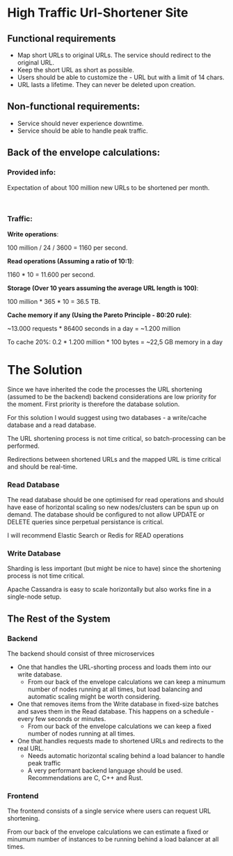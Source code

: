 # High Traffic Url-Shortener Site

## Functional requirements
- Map short URLs to original URLs. The service should redirect to the original URL. 
- Keep the short URL as short as possible. 
- Users should be able to customize the - URL but with a limit of 14 chars.
- URL lasts a lifetime. They can never be deleted upon creation.

## Non-functional requirements:
- Service should never experience downtime. 
- Service should be able to handle peak traffic.

## Back of the envelope calculations:
### **Provided info**: 

Expectation of about 100 million new URLs to be shortened per month. 

<br>

### **Traffic**:

**Write operations**: 

100 million / 24 / 3600 = 1160 per second. 

**Read operations (Assuming a ratio of 10:1)**: 

1160 * 10 = 11.600 per second. 

**Storage (Over 10 years assuming the average URL length is 100)**: 

100 million * 365 * 10 = 36.5 TB. 

**Cache memory if any (Using the Pareto Principle - 80:20 rule)**: 

~13.000 requests * 86400 seconds in a day = ~1.200 million

To cache 20%: 0.2 * 1.200 million * 100 bytes = ~22,5 GB memory in a day

# The Solution
Since we have inherited the code the processes the URL shortening (assumed to be the backend) backend considerations are low priority for the moment. First priority is therefore the database solution.

For this solution I would suggest using two databases - a write/cache database and a read database. 

The URL shortening process is not time critical, so batch-processing can be performed.

Redirections between shortened URLs and the mapped URL is time critical and should be real-time.

### Read Database

The read database should be one optimised for read operations and should have ease of horizontal scaling so new nodes/clusters can be spun up on demand. The database should be configured to not allow UPDATE or DELETE queries since perpetual persistance is critical.

I will recommend Elastic Search or Redis for READ operations

### Write Database

Sharding is less important (but might be nice to have) since the shortening process is not time critical.

Apache Cassandra is easy to scale horizontally but also works fine in a single-node setup. 

## The Rest of the System

### Backend
The backend should consist of three microservices

- One that handles the URL-shorting process and loads them into our write database.
    - From our back of the envelope calculations we can keep a minumum number of nodes running at all times, but load balancing and automatic scaling might be worth considering.
- One that removes items from the Write database in fixed-size batches and saves them in the Read database. This happens on a schedule - every few seconds or minutes.
    - From our back of the envelope calculations we can keep a fixed number of nodes running at all times.
- One that handles requests made to shortened URLs and redirects to the real URL.
    - Needs automatic horizontal scaling behind a load balancer to handle peak traffic
    - A very performant backend language should be used. Recommendations are C, C++ and Rust.

### Frontend
The frontend consists of a single service where users can request URL shortening.

From our back of the envelope calculations we can estimate a fixed or minumum number of instances to be running behind a load balancer at all times.


